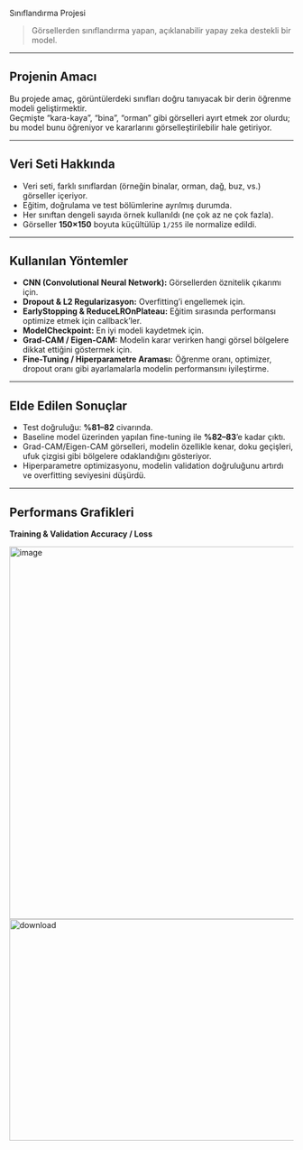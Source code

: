 Sınıflandırma Projesi

> Görsellerden sınıflandırma yapan, açıklanabilir yapay zeka destekli bir model.

---

## Projenin Amacı

Bu projede amaç, görüntülerdeki sınıfları doğru tanıyacak bir derin öğrenme modeli geliştirmektir.  
Geçmişte “kara-kaya”, “bina”, “orman” gibi görselleri ayırt etmek zor olurdu; bu model bunu öğreniyor ve kararlarını görselleştirilebilir hale getiriyor.

---

## Veri Seti Hakkında

- Veri seti, farklı sınıflardan (örneğin binalar, orman, dağ, buz, vs.) görseller içeriyor.  
- Eğitim, doğrulama ve test bölümlerine ayrılmış durumda.  
- Her sınıftan dengeli sayıda örnek kullanıldı (ne çok az ne çok fazla).  
- Görseller **150×150** boyuta küçültülüp `1/255` ile normalize edildi.  

---

## Kullanılan Yöntemler

- **CNN (Convolutional Neural Network):** Görsellerden öznitelik çıkarımı için.  
- **Dropout & L2 Regularizasyon:** Overfitting’i engellemek için.  
- **EarlyStopping & ReduceLROnPlateau:** Eğitim sırasında performansı optimize etmek için callback’ler.  
- **ModelCheckpoint:** En iyi modeli kaydetmek için.  
- **Grad-CAM / Eigen-CAM:** Modelin karar verirken hangi görsel bölgelere dikkat ettiğini göstermek için.  
- **Fine-Tuning / Hiperparametre Araması:** Öğrenme oranı, optimizer, dropout oranı gibi ayarlamalarla modelin performansını iyileştirme.

---

## Elde Edilen Sonuçlar

- Test doğruluğu: **%81–82** civarında.  
- Baseline model üzerinden yapılan fine-tuning ile **%82–83**’e kadar çıktı.  
- Grad-CAM/Eigen-CAM görselleri, modelin özellikle kenar, doku geçişleri, ufuk çizgisi gibi bölgelere odaklandığını gösteriyor.  
- Hiperparametre optimizasyonu, modelin validation doğruluğunu artırdı ve overfitting seviyesini düşürdü.

---

##  Performans Grafikleri

**Training & Validation Accuracy / Loss**

<img width="705" height="661" alt="image" src="https://github.com/user-attachments/assets/c585e7b2-5325-47d3-9ef8-1b52543a8e91" />

<img width="536" height="393" alt="download" src="https://github.com/user-attachments/assets/00acd298-cc07-4b8d-bd3c-71e0dd060895" />














